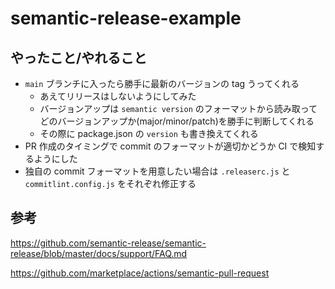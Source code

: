 # semantic-release-example

## やったこと/やれること

- `main` ブランチに入ったら勝手に最新のバージョンの tag うってくれる
  - あえてリリースはしないようにしてみた
  - バージョンアップは `semantic version` のフォーマットから読み取ってどのバージョンアップか(major/minor/patch)を勝手に判断してくれる
  - その際に package.json の `version` も書き換えてくれる
- PR 作成のタイミングで commit のフォーマットが適切かどうか CI で検知するようにした
- 独自の commit フォーマットを用意したい場合は `.releaserc.js` と `commitlint.config.js` をそれぞれ修正する

## 参考

https://github.com/semantic-release/semantic-release/blob/master/docs/support/FAQ.md

https://github.com/marketplace/actions/semantic-pull-request
